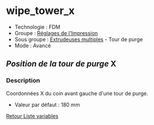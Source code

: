 # wipe_tower_x

* Technologie : FDM
* Groupe : [Réglages de l'Impression](../print_settings/print_settings.md)
* Sous groupe : [Extrudeuses multiples](../print_settings/print_settings.md#extrudeuses-multiples) - Tour de purge
* Mode : Avancé

## *Position de la tour de purge*  X

### Description

Coordonnées X du coin avant gauche d'une tour de purge.

* Valeur par défaut : 180 mm

[Retour Liste variables](variable_list.md)